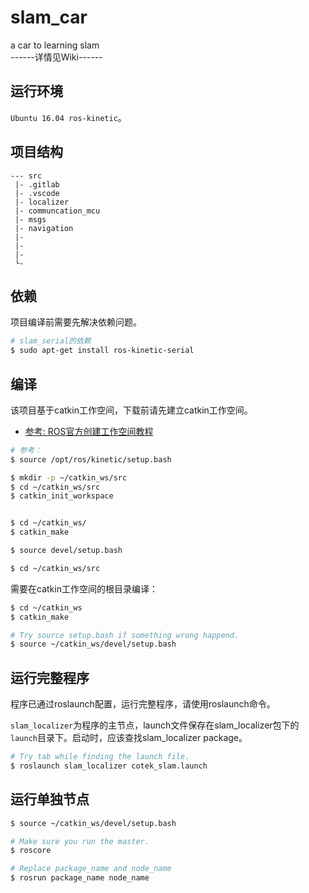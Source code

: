 # slam_car
a car to learning slam  
------详情见Wiki------

## 运行环境
`Ubuntu 16.04 ros-kinetic`。

## 项目结构

```
--- src
 |- .gitlab
 |- .vscode
 |- localizer
 |- communcation_mcu
 |- msgs
 |- navigation
 |- 
 |- 
 |- 
 └- 
```

## 依赖
项目编译前需要先解决依赖问题。

```bash
# slam_serial的依赖
$ sudo apt-get install ros-kinetic-serial
```

## 编译
该项目基于catkin工作空间，下载前请先建立catkin工作空间。
- [参考: ROS官方创建工作空间教程](http://wiki.ros.org/catkin/Tutorials/create_a_workspace)

```bash
# 参考：
$ source /opt/ros/kinetic/setup.bash

$ mkdir -p ~/catkin_ws/src
$ cd ~/catkin_ws/src
$ catkin_init_workspace


$ cd ~/catkin_ws/
$ catkin_make

$ source devel/setup.bash
```


```bash
$ cd ~/catkin_ws/src

```

需要在catkin工作空间的根目录编译：

```bash
$ cd ~/catkin_ws
$ catkin_make

# Try source setup.bash if something wrong happend.
$ source ~/catkin_ws/devel/setup.bash
```

## 运行完整程序
程序已通过roslaunch配置，运行完整程序，请使用roslaunch命令。

`slam_localizer`为程序的主节点，launch文件保存在slam_localizer包下的`launch`目录下。启动时，应该查找slam_localizer package。
```bash
# Try tab while finding the launch file.
$ roslaunch slam_localizer cotek_slam.launch
```
## 运行单独节点
```bash
$ source ~/catkin_ws/devel/setup.bash

# Make sure you run the master.
$ roscore

# Replace package_name and node_name
$ rosrun package_name node_name
```
